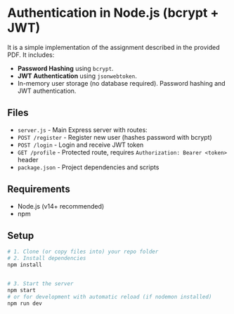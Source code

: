 # Authentication in Node.js (bcrypt + JWT)


It is a simple implementation of the assignment described in the provided PDF. It includes:


- **Password Hashing** using `bcrypt`.
- **JWT Authentication** using `jsonwebtoken`.
- In-memory user storage (no database required). Password hashing and JWT authentication.


## Files


- `server.js` - Main Express server with routes:
- `POST /register` - Register new user (hashes password with bcrypt)
- `POST /login` - Login and receive JWT token
- `GET /profile` - Protected route, requires `Authorization: Bearer <token>` header
- `package.json` - Project dependencies and scripts


## Requirements


- Node.js (v14+ recommended)
- npm


## Setup


```bash
# 1. Clone (or copy files into) your repo folder
# 2. Install dependencies
npm install


# 3. Start the server
npm start
# or for development with automatic reload (if nodemon installed)
npm run dev
